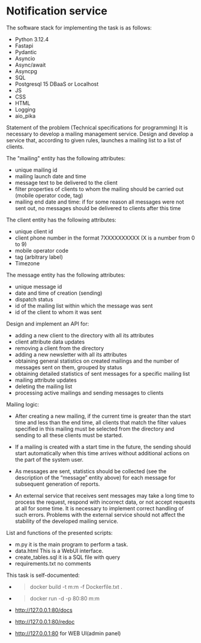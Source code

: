 # Notification service 
The software stack for implementing the task is as follows:
- Python 3.12.4 
- Fastapi
- Pydantic
- Asyncio
- Async/await
- Asyncpg
- SQL
- Postgresql 15  DBaaS  or Localhost
- JS
- CSS
- HTML
- Logging
- aio_pika

Statement of the problem (Technical specifications for programming)
It is necessary to develop a mailing management service.
Design and develop a service that, according to given rules, launches a mailing list to a list of clients.

The "mailing" entity has the following attributes:
- unique mailing id
- mailing launch date and time
- message text to be delivered to the client
- filter properties of clients to whom the mailing should be carried out (mobile operator code, tag)
- mailing end date and time: if for some reason all messages were not sent out, no messages should be delivered to clients after this time

The client entity has the following attributes:
- unique client id
- client phone number in the format 7XXXXXXXXXX (X is a number from 0 to 9)
- mobile operator code
- tag (arbitrary label)
- Timezone

The message entity has the following attributes:
- unique message id
- date and time of creation (sending)
- dispatch status
- id of the mailing list within which the message was sent
- id of the client to whom it was sent

Design and implement an API for:
- adding a new client to the directory with all its attributes
- client attribute data updates
- removing a client from the directory
- adding a new newsletter with all its attributes
- obtaining general statistics on created mailings and the number of messages sent on them, grouped by status
- obtaining detailed statistics of sent messages for a specific mailing list
- mailing attribute updates
- deleting the mailing list
- processing active mailings and sending messages to clients

Mailing logic:
- After creating a new mailing, if the current time is greater than the start time and less than the end time, all clients that match the filter values specified in this mailing must be selected from the directory and sending to all these clients must be started.

- If a mailing is created with a start time in the future, the sending should start automatically when this time arrives without additional actions on the part of the system user.
- As messages are sent, statistics should be collected (see the description of the “message” entity above) for each message for subsequent generation of reports.
- An external service that receives sent messages may take a long time to process the request, respond with incorrect data, or not accept requests at all for some time. It is necessary to implement correct handling of such errors. Problems with the external service 
  should not affect the stability of the developed mailing service.

List and functions of the presented scripts:

- m.py  it is the main program to perform a task.
- data.html This is a WebUI interface.
- create_tables.sql  it is a SQL file with query
- requirements.txt no comments

This task is self-documented:
- >docker build -t m:m -f Dockerfile.txt .
- >docker run -d -p 80:80 m:m

- http://127.0.0.1:80/docs
- http://127.0.0.1:80/redoc
- http://127.0.0.1:80    for WEB UI(admin panel)

